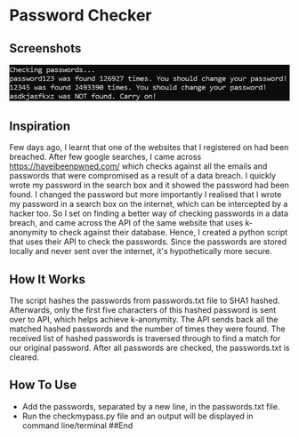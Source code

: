 # Password Checker

## Screenshots
![](Screenshot/Screenshot.PNG)
## Inspiration
Few days ago, I learnt that one of the websites that I registered on had been breached. After few google searches, I came across https://haveibeenpwned.com/ which checks against all the emails and passwords that were compromised as a result of a data breach. I quickly wrote my password in the search box and it showed the password had been found. I changed the password but more importantly I realised that I wrote my password in a search box on the internet, which can be intercepted by a hacker too. So I set on finding a better way of checking passwords in a data breach, and came across the API of the same website that uses k-anonymity to check against their database. Hence, I created a python script that uses their API to check the passwords. Since the passwords are stored locally and never sent over the internet, it's hypothetically more secure.
## How It Works
The script hashes the passwords from passwords.txt file to SHA1 hashed. Afterwards, only the first five characters of this hashed password is sent over to API, which helps achieve k-anonymity. The API sends back all the matched hashed passwords and the number of times they were found. The received list of hashed passwords is traversed through to find a match for our original password. After all passwords are checked, the passwords.txt is cleared.
## How To Use
- Add the passwords, separated by a new line, in the passwords.txt file.
- Run the checkmypass.py file and an output will be displayed in command line/terminal
##End
